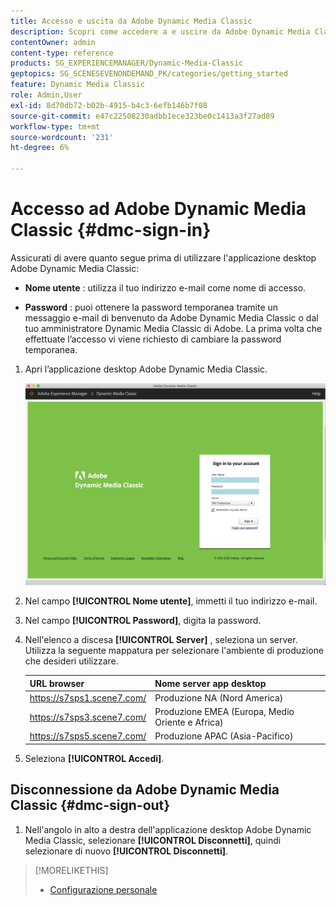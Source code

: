 ```yaml
---
title: Accesso e uscita da Adobe Dynamic Media Classic
description: Scopri come accedere a e uscire da Adobe Dynamic Media Classic e connettersi a un server dell’ambiente di produzione in Nord America (NA) o in Europa, Medio Oriente, Africa (EMEA) o Asia-Pacifico (APAC).
contentOwner: admin
content-type: reference
products: SG_EXPERIENCEMANAGER/Dynamic-Media-Classic
geptopics: SG_SCENESEVENONDEMAND_PK/categories/getting_started
feature: Dynamic Media Classic
role: Admin,User
exl-id: 8d70db72-b02b-4915-b4c3-6efb146b7f08
source-git-commit: e47c22508230adbb1ece323be0c1413a3f27ad89
workflow-type: tm+mt
source-wordcount: '231'
ht-degree: 6%

---
```


<!-- UPDATE THIS TOPIC AFTER DECEMBER 31, 2020!!!!! -->

# Accesso ad Adobe Dynamic Media Classic {#dmc-sign-in}

Assicurati di avere quanto segue prima di utilizzare l&#39;applicazione desktop Adobe Dynamic Media Classic:

* **Nome utente** : utilizza il tuo indirizzo e-mail come nome di accesso.

* **Password** : puoi ottenere la password temporanea tramite un messaggio e-mail di benvenuto da Adobe Dynamic Media Classic o dal tuo amministratore Dynamic Media Classic di Adobe. La prima volta che effettuate l’accesso vi viene richiesto di cambiare la password temporanea.

1. Apri l’applicazione desktop Adobe Dynamic Media Classic.

   ![Accesso Adobe Dynamic Media Classic](/help/assets/dmclassic-login1.png)

1. Nel campo **[!UICONTROL Nome utente]**, immetti il tuo indirizzo e-mail.
1. Nel campo **[!UICONTROL Password]**, digita la password.
1. Nell&#39;elenco a discesa **[!UICONTROL Server]** , seleziona un server.
Utilizza la seguente mappatura per selezionare l&#39;ambiente di produzione che desideri utilizzare.

   | URL browser | Nome server app desktop |
   | --- | --- |
   | https://s7sps1.scene7.com/ | Produzione NA (Nord America) |
   | https://s7sps3.scene7.com/ | Produzione EMEA (Europa, Medio Oriente e Africa) |
   | https://s7sps5.scene7.com/ | Produzione APAC (Asia-Pacifico) |

1. Seleziona **[!UICONTROL Accedi]**.

## Disconnessione da Adobe Dynamic Media Classic {#dmc-sign-out}

1. Nell&#39;angolo in alto a destra dell&#39;applicazione desktop Adobe Dynamic Media Classic, selezionare **[!UICONTROL Disconnetti]**, quindi selezionare di nuovo **[!UICONTROL Disconnetti]**.

>[!MORELIKETHIS]
>
>* [Configurazione personale](personal-setup.md#personal_setup)

